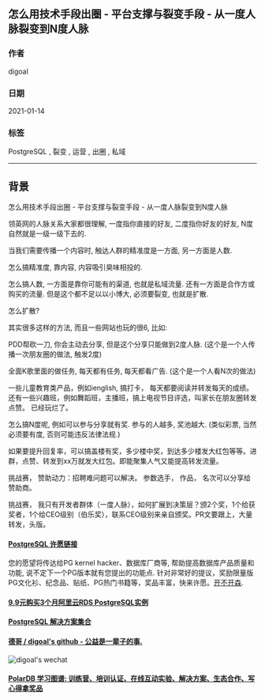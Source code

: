 ## 怎么用技术手段出圈 - 平台支撑与裂变手段 - 从一度人脉裂变到N度人脉  
      
### 作者      
digoal      
      
### 日期      
2021-01-14       
      
### 标签      
PostgreSQL , 裂变 , 运营 , 出圈 , 私域    
      
----      
      
## 背景   
怎么用技术手段出圈 - 平台支撑与裂变手段 - 从一度人脉裂变到N度人脉  
  
领英网的人脉关系大家都很理解, 一度指你直接的好友, 二度指你好友的好友, N度自然就是一级一级下去的.  
  
当我们需要传播一个内容时, 触达人群的精准度是一方面, 另一方面是人数.  
  
怎么搞精准度, 靠内容, 内容吸引臭味相投的.  
  
怎么搞人数, 一方面是靠你可能有的渠道, 也就是私域流量. 还有一方面是合作方或购买的流量. 但是这个都不足以以小博大, 必须要裂变, 也就是扩散.   
  
怎么扩散?  
  
其实很多这样的方法, 而且一些网站也玩的很6, 比如:  
  
PDD帮砍一刀, 你会主动去分享, 但是这个分享只能做到2度人脉. (这个是一个人传播一次朋友圈的做法, 触发2度)  
  
全面K歌里面的做任务, 每天都有任务, 每天都看广告. (这个是一个人看N次的做法)  
  
一些儿童教育类产品，例如ienglish, 搞打卡， 每天都要阅读并转发每天的成绩。还有一些兴趣班，例如舞蹈班，主播班，搞上电视节目评选，叫家长在朋友圈转发点赞。 已经玩烂了。    
  
怎么搞N度呢, 例如可以参与分享就有奖. 参与的人越多, 奖池越大. (类似彩票, 当然必须要有度, 否则可能违反法律法规.)  
  
如果要提升回复率，可以搞盖楼有奖，多少楼中奖，到达多少楼发大红包等等。进群，点赞、转发到xx万就发大红包。即能聚集人气又能提高转发流量。        
  
挑战赛， 赞助动力：招聘难问题可以解决。 参数选手， 作品， 名次可以分享给赞助商。   
  
挑战赛， 我只有开发者群体（一度人脉），如何扩展到决策层？颁2个奖，1个给获奖者，1个给CEO级别（伯乐奖），联系CEO级别来亲自颁奖。PR文要跟上，大量转发，头版。   
  
  
#### [PostgreSQL 许愿链接](https://github.com/digoal/blog/issues/76 "269ac3d1c492e938c0191101c7238216")
您的愿望将传达给PG kernel hacker、数据库厂商等, 帮助提高数据库产品质量和功能, 说不定下一个PG版本就有您提出的功能点. 针对非常好的提议，奖励限量版PG文化衫、纪念品、贴纸、PG热门书籍等，奖品丰富，快来许愿。[开不开森](https://github.com/digoal/blog/issues/76 "269ac3d1c492e938c0191101c7238216").  
  
  
#### [9.9元购买3个月阿里云RDS PostgreSQL实例](https://www.aliyun.com/database/postgresqlactivity "57258f76c37864c6e6d23383d05714ea")
  
  
#### [PostgreSQL 解决方案集合](https://yq.aliyun.com/topic/118 "40cff096e9ed7122c512b35d8561d9c8")
  
  
#### [德哥 / digoal's github - 公益是一辈子的事.](https://github.com/digoal/blog/blob/master/README.md "22709685feb7cab07d30f30387f0a9ae")
  
  
![digoal's wechat](../pic/digoal_weixin.jpg "f7ad92eeba24523fd47a6e1a0e691b59")
  
  
#### [PolarDB 学习图谱: 训练营、培训认证、在线互动实验、解决方案、生态合作、写心得拿奖品](https://www.aliyun.com/database/openpolardb/activity "8642f60e04ed0c814bf9cb9677976bd4")
  
